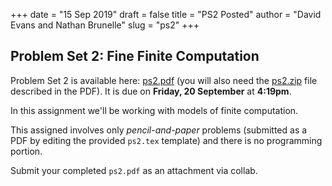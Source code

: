 +++
date = "15 Sep 2019"
draft = false
title = "PS2 Posted"
author = "David Evans and Nathan Brunelle"
slug = "ps2"
+++

## Problem Set 2: Fine Finite Computation

Problem Set 2 is available here:
[ps2.pdf](/docs/ps2.pdf) (you will also need the
[ps2.zip](/ps/ps2.zip) file described in the PDF). It is due on
**Friday, 20 September** at **4:19pm**.

In this assignment we'll be working with models of finite computation.

This assigned involves only
<em>pencil-and-paper</em> problems (submitted as a PDF by editing the
provided `ps2.tex` template) and there is no programming portion.

Submit your completed `ps2.pdf` as an attachment via collab.

